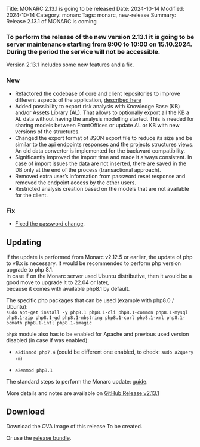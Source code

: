 Title: MONARC 2.13.1 is going to be released
Date: 2024-10-14
Modified: 2024-10-14
Category: monarc
Tags: monarc, new-release
Summary: Release 2.13.1 of MONARC is coming

### To perform the release of the new version 2.13.1 it is going to be server maintenance starting from 8:00 to 10:00 on 15.10.2024. During the period the service will not be accessible.

Version 2.13.1 includes some new features and a fix.

### New

- Refactored the codebase of core and client repositories to improve different aspects of the application, [described here](https://github.com/monarc-project/MonarcAppBO/releases/tag/v2.13.1) 
- Added possibility to export risk analysis with Knowledge Base (KB) and/or Assets Library (AL). That allows to optionally export all the KB a AL data without having the analysis modelling started. This is needed for sharing models between FrontOffices or update AL or KB with new versions of the structures.
- Changed the export format of JSON export file to reduce its size and be similar to the api endpoints responses and the projects structures views. An old data converter is implemented for the backward compatibility.
- Significantly improved the import time and made it always consistent. In case of import issues the data are not inserted, there are saved in the DB only at the end of the process (transactional approach).
- Removed extra user’s information from password reset response and removed the endpoint access by the other users.
- Restricted analysis creation based on the models that are not available for the client.

### Fix

- [Fixed the password change](https://github.com/monarc-project/MonarcAppFO/discussions/523).


## Updating

If the update is performed from Monarc v2.12.5 or earlier, the update of php to v8.x is necessary.
It would be recommended to perform php version upgrade to php 8.1.  
In case if on the Monarc server used Ubuntu distributive, then it would be a good move to upgrade it to 22.04 or later,    
because it comes with available php8.1 by default.


The specific php packages that can be used (example with php8.0 / Ubuntu):    
`sudo apt-get install -y php8.1 php8.1-cli php8.1-common php8.1-mysql php8.1-zip php8.1-gd php8.1-mbstring php8.1-curl php8.1-xml php8.1-bcmath php8.1-intl php8.1-imagic`


`php8` module also has to be enabled for Apache and previous used version disabled (in case if was enabled):

- `a2dismod php7.4` (could be different one enabled, to check: `sudo a2query -m`)

- `a2enmod php8.1`


The standard steps to perform the Monarc update:
[guide](https://monarc.lu/documentation/technical-guide/#monarc-update).

More details and notes are available on
[GitHub Release v2.13.1](https://github.com/monarc-project/MonarcAppFO/releases/tag/v2.13.1)

## Download

Download the OVA image of this release
To be created.

Or use the [release bundle](https://github.com/monarc-project/MonarcAppFO/releases/download/v2.13.1/MonarcAppFO-v2.13.1.tar.gz).


